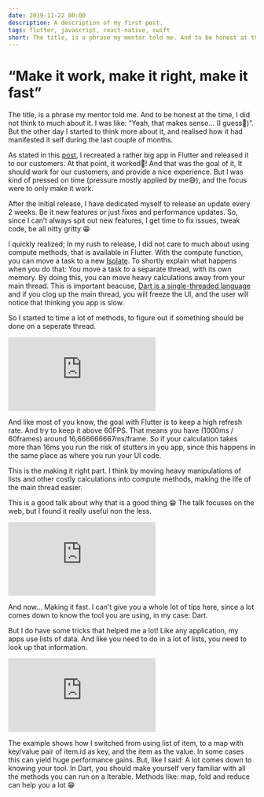 ```yaml
---
date: 2019-11-22 00:00
description: A description of my first post.
tags: flutter, javascript, react-native, swift
short: The title, is a phrase my mentor told me. And to be honest at the time, I did not think to much about it. I was like: “Yeah, that makes sense… (I guess💭)”. But the other day I started to think more about it, and realised how it had manifested it self during the last couple of months.
---
```

# “Make it work, make it right, make it fast”

The title, is a phrase my mentor told me. And to be honest at the time, I did not think to much about it. I was like: “Yeah, that makes sense… (I guess💭)”. But the other day I started to think more about it, and realised how it had manifested it self during the last couple of months.

As stated in this [post](https://medium.com/@brorbrurberg/ecoonline-mobile-apps-2-0-7b0b8d9055d9), I recreated a rather big app in Flutter and released it to our customers. At that point, it worked🎉! And that was the goal of it, It should work for our customers, and provide a nice experience. But I was kind of pressed on time (pressure mostly applied by me😅), and the focus were to only make it work.

After the initial release, I have dedicated myself to release an update every 2 weeks. Be it new features or just fixes and performance updates. So, since I can’t always spit out new features, I get time to fix issues, tweak code, be all nitty gritty 😁

I quickly realized; In my rush to release, I did not care to much about using compute methods, that is available in Flutter. With the compute function, you can move a task to a new [Isolate](https://api.flutter.dev/flutter/dart-isolate/Isolate-class.html). To shortly explain what happens when you do that: You move a task to a separate thread, with its own memory. By doing this, you can move heavy calculations away from your main thread. This is important beacuse, [Dart is a single-threaded language](https://www.youtube.com/watch?v=vl_AaCgudcY&feature=emb_logo@) and if you clog up the main thread, you will freeze the UI, and the user will notice that thinking you app is slow.

So I started to time a lot of methods, to figure out if something should be done on a seperate thread.

 <iframe src="https://medium.com/media/a3f3800142748ee1923573aa424bf409" frameborder=0></iframe>

And like most of you know, the goal with Flutter is to keep a high refresh rate. And try to keep it above 60FPS. That means you have (1000ms / 60frames) around 16,666666667ms/frame. So if your calculation takes more than 16ms you run the risk of stutters in you app, since this happens in the same place as where you run your UI code.

This is the making it right part. I think by moving heavy manipulations of lists and other costly calculations into compute methods, making the life of the main thread easier.

This is a good talk about why that is a good thing 😁 The talk focuses on the web, but I found it really useful non the less.

 <iframe src="https://medium.com/media/9a63a2ed903cebb73d19be3e58eb46a1" frameborder=0></iframe>

And now… Making it fast. I can’t give you a whole lot of tips here, since a lot comes down to know the tool you are using, in my case: Dart.

But I do have some tricks that helped me a lot! Like any application, my apps use lists of data. And like you need to do in a lot of lists, you need to look up that information.

 <iframe src="https://medium.com/media/bfca3d8a4589f9562e4a7d4c44165aa5" frameborder=0></iframe>

The example shows how I switched from using list of item, to a map with key/value pair of item.id as key, and the item as the value. In some cases this can yield huge performance gains. But, like I said: A lot comes down to knowing your tool. In Dart, you should make yourself very familiar with all the methods you can run on a Iterable. Methods like: map, fold and reduce can help you a lot 😁
